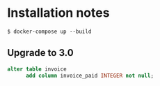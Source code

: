 # Installation notes

```
$ docker-compose up --build
```

## Upgrade to 3.0

```sql
alter table invoice 
      add column invoice_paid INTEGER not null;
```
